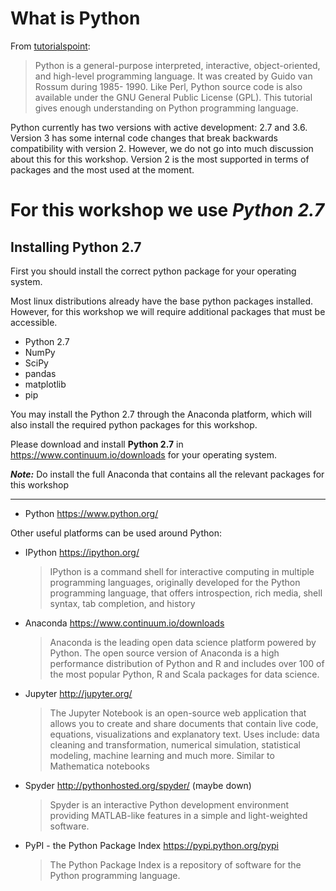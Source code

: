 # What is Python 

From [tutorialspoint](https://www.tutorialspoint.com/python/index.htm):
> Python is a general-purpose interpreted, interactive, object-oriented, and high-level programming language. It was created by Guido van Rossum during 1985- 1990. Like Perl, Python source code is also available under the GNU General Public License (GPL). This tutorial gives enough understanding on Python programming language.


Python currently has two versions with active development: 2.7 and 3.6. 
Version 3 has some internal code changes that break backwards compatibility with version 2.
However, we do not go into much discussion about this for this workshop. 
Version 2 is the most supported in terms of packages and the most used at the moment.

# For this workshop we use ***Python 2.7***

## Installing Python 2.7


First you should install the correct python package for your operating system.

Most linux distributions already have the base python packages installed.
However, for this workshop we will require additional packages that must be accessible.
* Python 2.7
* NumPy
* SciPy
* pandas 
* matplotlib
* pip

You may install the Python 2.7 through the Anaconda platform, which will also install the required python packages for this workshop.

Please download and install **Python 2.7** in https://www.continuum.io/downloads for your operating system.

***Note:*** Do install the full Anaconda that contains all the relevant packages for this workshop


---

* Python <https://www.python.org/>
    
Other useful platforms can be used around Python:

* IPython <https://ipython.org/>
    > IPython is a command shell for interactive computing in multiple programming languages, originally developed for the Python programming language, that offers introspection, rich media, shell syntax, tab completion, and history

* Anaconda <https://www.continuum.io/downloads>

    > Anaconda is the leading open data science platform powered by Python. The open source version of Anaconda is a high performance distribution of Python and R and includes over 100 of the most popular Python, R and Scala packages for data science.

* Jupyter <http://jupyter.org/>

    > The Jupyter Notebook is an open-source web application that allows you to create and share documents that contain live code, equations, visualizations and explanatory text. Uses include: data cleaning and transformation, numerical simulation, statistical modeling, machine learning and much more.
    > Similar to Mathematica notebooks

* Spyder <http://pythonhosted.org/spyder/> (maybe down)
    > Spyder is an interactive Python development environment providing MATLAB-like features in a simple and light-weighted software.

* PyPI - the Python Package Index <https://pypi.python.org/pypi>
    > The Python Package Index is a repository of software for the Python programming language. 